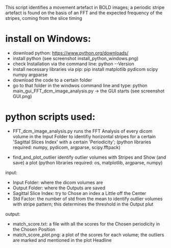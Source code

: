 This script identifies a movement artefact in BOLD images; a periodic stripe artefact is found on the basis of an FFT and the expected frequency of the stripes, coming from the slice timing 




# install on Windows:

- download python: https://www.python.org/downloads/
- install python (see screenshot install_python_windows.png)
- check Installation via the command line: python --Version
- install necessary libraries via pip: pip install matplotlib pydicom scipy numpy argparse
- download the code to a certain folder
- go to that folder in the windwos command line and type: python main_gui_FFT_dcm_image_analysis.py
  -> the GUI starts (see screenshot GUI.png)



# python scripts used:

- FFT_dcm_image_analysis.py
  runs the FFT Analysis of every dicom volume in the Input Folder to identifiy horizontal stripes for a certain 'Sagittal Slices Index' with a certain 'Periodicity';
  (python libraries required: numpy, pydicom, argparse, scipy.fftpack)

- find_and_plot_outlier
  identify outlier volumes with Stripes and Show (and save) a plot
  (python libraries required: os, matplotlib, argparse, numpy)



input: 
 - Input Folder: where the dicom volumes are
 - Output Folder: where the Outputs are saved
 - Sagittal Slice Index: try to Chose an index a Little off the Center
 - Std Factor: the number of std from the mean to identify outlier volumes with stripe pattern; this determines the threshold in the Output plut

output: 
 - match_score.txt: a file with all the scores for the Chosen periodicity in the Chosen Position
 - match_score_plot.png: a plot of the scores for each volume; the outliers are marked and mentioned in the plot Headline

